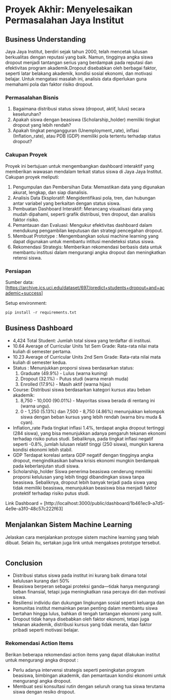 # Proyek Akhir: Menyelesaikan Permasalahan Jaya Institut

## Business Understanding
Jaya Jaya Institut, berdiri sejak tahun 2000, telah mencetak lulusan berkualitas dengan reputasi yang baik. Namun, tingginya angka siswa dropout menjadi tantangan serius yang berdampak pada reputasi dan efektivitas program akademik.Dropout disebabkan oleh berbagai faktor, seperti latar belakang akademik, kondisi sosial ekonomi, dan motivasi belajar. Untuk mengatasi masalah ini, analisis data diperlukan guna memahami pola dan faktor risiko dropout.

### Permasalahan Bisnis
1. Bagaimana distribusi status siswa (dropout, aktif, lulus) secara keseluruhan?
2. Apakah siswa dengan beasiswa (Scholarship_holder) memiliki tingkat dropout yang lebih rendah?
3. Apakah tingkat pengangguran (Unemployment_rate), inflasi (Inflation_rate), atau PDB (GDP) memiliki pola tertentu terhadap status dropout?

### Cakupan Proyek
Proyek ini bertujuan untuk mengembangkan dashboard interaktif yang memberikan wawasan mendalam terkait status siswa di Jaya Jaya Institut. Cakupan proyek meliputi:

1. Pengumpulan dan Pembersihan Data: Memastikan data yang digunakan akurat, lengkap, dan siap dianalisis.
2. Analisis Data Eksploratif: Mengidentifikasi pola, tren, dan hubungan antar variabel yang berkaitan dengan status siswa.
3. Pembuatan Dashboard Interaktif: Merancang visualisasi data yang mudah dipahami, seperti grafik distribusi, tren dropout, dan analisis faktor risiko.
4. Pemantauan dan Evaluasi: Mengukur efektivitas dashboard dalam mendukung pengambilan keputusan dan strategi pencegahan dropout.
5. Membuat Prototype : Mengembangkan solusi machine learning yang dapat digunakan untuk membantu intitusi mendeteksi status siswa.
6. Rekomendasi Strategis: Memberikan rekomendasi berbasis data untuk membantu institusi dalam mengurangi angka dropout dan meningkatkan retensi siswa.

### Persiapan

Sumber data: [https://archive.ics.uci.edu/dataset/697/predict+students+dropout+and+academic+success]

Setup environment:
```
pip install -r requirements.txt
```

## Business Dashboard
- 4,424 Total Student: Jumlah total siswa yang terdaftar di institusi.
- 10.64 Average of Curricular Units 1st Sem Grade: Rata-rata nilai mata kuliah di semester pertama.
- 10.23 Average of Curricular Units 2nd Sem Grade: Rata-rata nilai mata kuliah di semester kedua.
- Status :
  Menunjukkan proporsi siswa berdasarkan status:
  1. Graduate (49.9%) - Lulus (warna kuning)
  2. Dropout (32.1%) - Putus studi (warna merah muda)
  3. Enrolled (17.9%) - Masih aktif (warna hijau)
- Course:
  Distribusi siswa berdasarkan kategori kursus atau beban akademik:
  1. 8,750 - 10,000 (90.01%) - Mayoritas siswa berada di rentang ini (warna ungu).
  2. 0 - 1,250 (5.13%) dan 7,500 - 8,750 (4.86%) menunjukkan kelompok siswa dengan beban kursus yang lebih rendah (warna biru muda & cyan).
- Inflation_rate
  Pada tingkat inflasi 1.4%, terdapat angka dropout tertinggi (284 siswa), yang bisa menunjukkan adanya pengaruh tekanan ekonomi terhadap risiko putus studi.
  Sebaliknya, pada tingkat inflasi negatif seperti -0.8%, jumlah lulusan relatif tinggi (250 siswa), mungkin karena kondisi ekonomi lebih stabil.
- GDP
  Terdapat korelasi antara GDP negatif dengan tingginya angka dropout, mengindikasikan bahwa krisis ekonomi mungkin berdampak pada keberlanjutan studi siswa.
- Scholarship_holder
  Siswa penerima beasiswa cenderung memiliki proporsi kelulusan yang lebih tinggi dibandingkan siswa tanpa beasiswa.
  Sebaliknya, dropout lebih banyak terjadi pada siswa yang tidak memiliki beasiswa, menunjukkan beasiswa bisa menjadi faktor protektif terhadap risiko putus studi.

Link Dashboard = [http://localhost:3000/public/dashboard/1b461ec9-a7d5-4e9e-a3f0-48c57c222f63]

## Menjalankan Sistem Machine Learning
Jelaskan cara menjalankan protoype sistem machine learning yang telah dibuat. Selain itu, sertakan juga link untuk mengakses prototype tersebut.

```

```

## Conclusion
- Distribusi status siswa pada institut ini kurang baik dimana total kelulusan kurang dari 50%
- Beasiswa berperan sebagai proteksi ganda—tidak hanya mengurangi beban finansial, tetapi juga meningkatkan rasa percaya diri dan motivasi siswa.
- Resiliensi individu dan dukungan lingkungan sosial seperti keluarga dan komunitas institut memainkan peran penting dalam membantu siswa bertahan hingga lulus, bahkan di tengah tantangan ekonomi yang sulit.
- Dropout tidak hanya disebabkan oleh faktor ekonomi, tetapi juga tekanan akademik, distribusi kursus yang tidak merata, dan faktor pribadi seperti motivasi belajar.

### Rekomendasi Action Items
Berikan beberapa rekomendasi action items yang dapat dilakukan institut untuk mengurangi angka dropout :
- Perlu adanya intervensi strategis seperti peningkatan program beasiswa, bimbingan akademik, dan pemantauan kondisi ekonomi untuk mengurangi angka dropout.
- Membuat sesi konsultasi rutin dengan seluruh orang tua siswa terutama siswa dengan resiko dropout.
